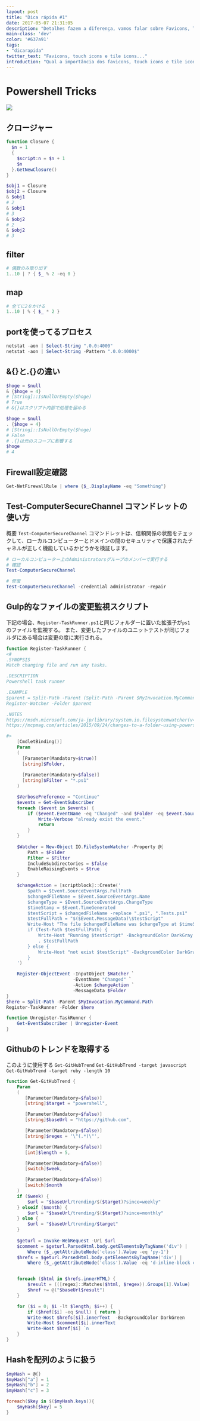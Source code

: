 ```yaml
---
layout: post
title: "Dica rápida #1"
date: 2017-05-07 21:31:05
description: "Detalhes fazem a diferença, vamos falar sobre Favicons, Touch Icons e Tile Icons e como eles fazem a diferença."
main-class: 'dev'
color: '#637a91'
tags:
- "dicarapida"
twitter_text: "Favicons, touch icons e tile icons..."
introduction: "Qual a importância dos favicons, touch icons e tile icons. Como criá-los automáticamente e como usá-los em seu site."
---
```


# Powershell Tricks
![](https://www.powershellgallery.com/Content/Images/packageDefaultIcon.png)

## クロージャー

```ps1
function Closure {
  $n = 1
  {
    $script:n = $n + 1
    $n
  }.GetNewClosure() 
}

$obj1 = Closure
$obj2 = Closure
& $obj1
# 2
& $obj1
# 3
& $obj2
# 2
& $obj2
# 3
```

## filter

```ps1
# 偶数のみ取り出す
1..10 | ? { $_ % 2 -eq 0 }
```

## map

```ps1
# 全てに2をかける
1..10 | % { $_ * 2 }
```

## portを使ってるプロセス

```ps1
netstat -aon | Select-String ".0.0:4000"
netstat -aon | Select-String -Pattern ".0.0:4000$"
```

## &{}と.{}の違い

```ps1
$hoge = $null
& {$hoge = 4}
# [String]::IsNullOrEmpty($hoge)
# True
# &{}はスクリプト内部で処理を留める

$hoge = $null
. {$hoge = 4}
# [String]::IsNullOrEmpty($hoge)
# False
# .{}は元のスコープに影響する
$hoge
# 4
```

## Firewall設定確認

```ps1
Get-NetFirewallRule | where {$_.DisplayName -eq "Something"}
```

## Test-ComputerSecureChannel コマンドレットの使い方

概要
`Test-ComputerSecureChannel` コマンドレットは、信頼関係の状態をチェックして、ローカルコンピューターとドメインの間のセキュリティで保護されたチャネルが正しく機能しているかどうかを検証します。

```ps1
# ローカルコンピューター上のAdministratorsグループのメンバーで実行する
# 確認
Test-ComputerSecureChannel

# 修復
Test-ComputerSecureChannel -credential administrator -repair
```

## Gulp的なファイルの変更監視スクリプト
下記の場合、`Register-TaskRunner.ps1`と同じフォルダーに置いた拡張子が`ps1`のファイルを監視する。
また、変更したファイルのユニットテストが同じフォルダにある場合は変更の度に実行される。

```ps1:Register-TaskRunner.ps1
function Register-TaskRunner {
<#
.SYNOPSIS
Watch changing file and run any tasks.

.DESCRIPTION
Powershell task runner

.EXAMPLE
$parent = Split-Path -Parent (Split-Path -Parent $MyInvocation.MyCommand.Path)
Register-Watcher -Folder $parent

.NOTES
https://msdn.microsoft.com/ja-jp/library/system.io.filesystemwatcher(v=vs.110).aspx  
https://mcpmag.com/articles/2015/09/24/changes-to-a-folder-using-powershell.aspx?m=1

#>
    [CmdletBinding()]
    Param
    (
      [Parameter(Mandatory=$true)]
      [string]$Folder,
      
      [Parameter(Mandatory=$false)]
      [string]$Filter = "*.ps1"
    )    

    $VerbosePreference = "Continue"
    $events = Get-EventSubscriber
    foreach ($event in $events) {
        if ($event.EventName -eq "Changed" -and $Folder -eq $event.SourceObject.Path) { 
            Write-Verbose "already exist the event."
            return
        }
    }
    
    $Watcher = New-Object IO.FileSystemWatcher -Property @{ 
        Path = $Folder
        Filter = $Filter
        IncludeSubdirectories = $false
        EnableRaisingEvents = $true
    }

    $changeAction = [scriptblock]::Create('
        $path = $Event.SourceEventArgs.FullPath
        $changedFileName = $Event.SourceEventArgs.Name
        $changeType = $Event.SourceEventArgs.ChangeType
        $timeStamp = $Event.TimeGenerated  
        $testScript = $changedFileName -replace ".ps1", ".Tests.ps1"  
        $testFullPath = "$($Event.MessageData)\$testScript"
        Write-Host "The file $changedFileName was $changeType at $timeStamp"
        if (Test-Path $testFullPath) { 
            Write-Host "Running $testScript" -BackgroundColor DarkGray       
            . $testFullPath
        } else {
            Write-Host "not exist $testScript" -BackgroundColor DarkGray       
        }
    ')

    Register-ObjectEvent -InputObject $Watcher `
                         -EventName "Changed" `
                         -Action $changeAction `
                         -MessageData $Folder
}
$here = Split-Path -Parent $MyInvocation.MyCommand.Path
Register-TaskRunner -Folder $here
```

```ps1:Unregister-TaskRunner.ps1
function Unregister-TaskRunner {
    Get-EventSubscriber | Unregister-Event
}
```

## Githubのトレンドを取得する
このように使用する
`Get-GitHubTrend`
`Get-GitHubTrend -target javascript`
`Get-GitHubTrend -target ruby -length 10`

```ps1:Get-GitHubTrend.ps1
function Get-GitHubTrend {
    Param
    (
       [Parameter(Mandatory=$false)]
       [string]$target = "powershell",

       [Parameter(Mandatory=$false)]
       [string]$baseUrl = "https://github.com",

       [Parameter(Mandatory=$false)]
       [string]$regex = '\"(.*)\"',

       [Parameter(Mandatory=$false)]
       [int]$length = 5,

       [Parameter(Mandatory=$false)]
       [switch]$week,

       [Parameter(Mandatory=$false)]
       [switch]$month
    )
    if ($week) {
        $url = "$baseUrl/trending/$($target)?since=weekly"
    } elseif ($month) {
        $url = "$baseUrl/trending/$($target)?since=monthly"
    } else {
        $url = "$baseUrl/trending/$target"
    }
    
    $geturl = Invoke-WebRequest -Uri $url
    $comment = $geturl.ParsedHtml.body.getElementsByTagName('div') | 
        Where {$_.getAttributeNode('class').Value -eq 'py-1'}
    $hrefs = $geturl.ParsedHtml.body.getElementsByTagName('div') | 
        Where {$_.getAttributeNode('class').Value -eq 'd-inline-block col-9 mb-1'}


    foreach ($html in $hrefs.innerHTML) {
        $result = (([regex]::Matches($html, $regex)).Groups[1].Value)
        $href += @("$baseUrl$result")
    }

    for ($i = 0; $i -lt $length; $i++) {
        if ($href[$i] -eq $null) { return }
        Write-Host $hrefs[$i].innerText  -BackgroundColor DarkGreen
        Write-Host $comment[$i].innerText
        Write-Host $href[$i] `n
    }
}
```

## Hashを配列のように扱う

```ps1
$myHash = @{}
$myHash["a"] = 1
$myHash["b"] = 2
$myHash["c"] = 3

foreach($key in $($myHash.keys)){
    $myHash[$key] = 5
}
```
